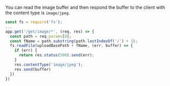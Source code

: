 You can read the image buffer and then respond the buffer to the client with the content type is `image/jpeg`.

```js
const fs = require('fs');
...
app.get('/get/image/*', (req, res) => {
  const path = req.params[0];
  const fName = path.substring(path.lastIndexOf('/') + 1);
  fs.readFile(uploadBasePath + fName, (err, buffer) => {
    if (err) {
      return res.status(500).send(err);
    }
    res.contentType('image/jpeg');
    res.send(buffer)
  })
})
```

